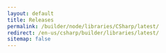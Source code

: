 ```yaml
---
layout: default
title: Releases
permalink: /builder/node/libraries/CSharp/latest/
redirect: /en-us/csharp/builder/libraries/latest/
sitemap: false
---
```

